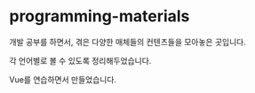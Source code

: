# programming-materials

개발 공부를 하면서, 겪은 다양한 매체들의 컨텐츠들을 모아놓은 곳입니다.

각 언어별로 볼 수 있도록 정리해두었습니다.

Vue를 연습하면서 만들었습니다.
